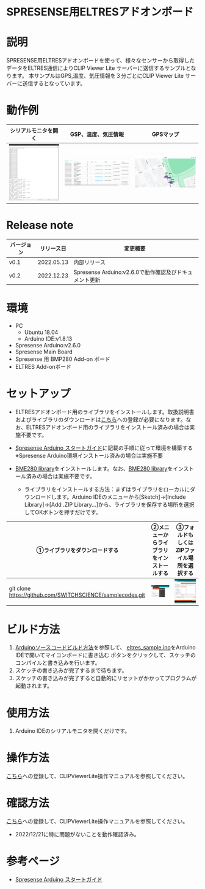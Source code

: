 # SPRESENSE用ELTRESアドオンボード

# 説明
SPRESENSE用ELTRESアドオンボードを使って、様々なセンサーから取得したデータをELTRES通信によりCLIP Viewer Lite サーバーに送信するサンプルとなります。
本サンプルはGPS,温度、気圧情報を３分ごとにCLIP Viewer Lite サーバーに送信するとなっています。

# 動作例
|シリアルモニタを開く|GSP、温度、気圧情報|GPSマップ|
|----|----|----|
|![シリアルモニタを開く](./images/シリアルモニタを開く.png)|![GSP、温度、気圧情報](./images/info.png)|![GPSマップ](./images/gps.png)|

# Release note
|バージョン|リリース日|変更概要|
|----|----|----|
|v0.1|2022.05.13|内部リリース|
|v0.2|2022.12.23|Spresense Arduino:v2.6.0で動作確認及びドキュメント更新|

# 環境
- PC
  - Ubuntu 18.04
  - Arduino IDE:v1.8.13
- Spresense Arduino:v2.6.0
- Spresense Main Board
- Spresense 用 BMP280 Add-on ボード
- ELTRES Add-onボード

# セットアップ
- ELTRESアドオンボード用のライブラリをインストールします。取扱説明書およびライブラリのダウンロードは[こちら](https://www.cresco-dt.co.jp/service/iot/iot-poc/eltres/)への登録が必要になります。なお、ELTRESアドオンボード用のライブラリをインストール済みの場合は実施不要です。

- [Spresense Arduino スタートガイド](https:/er.sony.com/spresense/docs/arduino_set_up_ja.html)に記載の手順に従って環境を構築する
  ※Spresense Arduino環境インストール済みの場合は実施不要
- [BME280 library](https://github.com/SWITCHSCIENCE/samplecodes/tree/master/BME280/Arduino/libraries/SSCI_BME280)をインストールします。なお、[BME280 library](https://github.com/SWITCHSCIENCE/samplecodes/tree/master/BME280/Arduino/libraries/SSCI_BME280)をインストール済みの場合は実施不要です。
  - ライブラリをインストールする方法：まずはライブラリをローカルにダウンロードします。Arduino IDEのメニューから[Sketch]→[Include Library]→[Add .ZIP Library...]から、ライブラリを保存する場所を選択してOKボトンを押すだけです。

|①ライブラリをダウンロードする|②メニューからライブラリをインストールする|③フォルドもしくはZIPファイル場所を選択する|
|----|----|----|
|git clone https://github.com/SWITCHSCIENCE/samplecodes.git|![メニューからライブラリをインストールする](../CO2/images/includeLibrary_1.png)|![保存場所を選択する](images/includeLibrary_2.png)|
# ビルド方法
1. [Arduinoソースコードビルド方法](https:/er.sony.com/spresense/docs/arduino_set_up_ja.html#_led_%E3%81%AE%E3%82%B9%E3%82%B1%E3%83%83%E3%83%81%E3%82%92%E5%8B%95%E3%81%8B%E3%81%97%E3%81%A6%E3%81%BF%E3%82%8B)を参照して、
[eltres_sample.ino](./eltres_sample.ino)をArduino IDEで開いてマイコンボードに書き込む ボタンをクリックして、スケッチのコンパイルと書き込みを行います。
2. スケッチの書き込みが完了するまで待ちます。
3. スケッチの書き込みが完了すると自動的にリセットがかかってプログラムが起動されます。

# 使用方法
1. Arduino IDEのシリアルモニタを開くだけです。

# 操作方法
[こちら](https://www.cresco-dt.co.jp/service/iot/iot-poc/eltres/)への登録して、CLIPViewerLite操作マニュアルを参照してください。

# 確認方法
[こちら](https://www.cresco-dt.co.jp/service/iot/iot-poc/eltres/)への登録して、CLIPViewerLite操作マニュアルを参照してください。
- 2022/12/21に特に問題がないことを動作確認済み。

# 参考ページ
- [Spresense Arduino スタートガイド](https:/er.sony.com/spresense/docs/arduino_set_up_ja.html)


